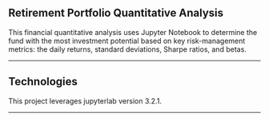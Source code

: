 ## Retirement Portfolio Quantitative Analysis

This financial quantitative analysis uses Jupyter Notebook to determine the fund with the most investment potential based on key risk-management metrics: the daily returns, standard deviations, Sharpe ratios, and betas.

---

## Technologies

This project leverages jupyterlab version 3.2.1.

---